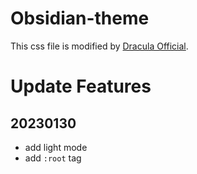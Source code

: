 # Obsidian-theme

This css file is modified by [Dracula Official](https://gitlab.com/chrismettal).

# Update Features
## 20230130
- add light mode
- add `:root` tag
